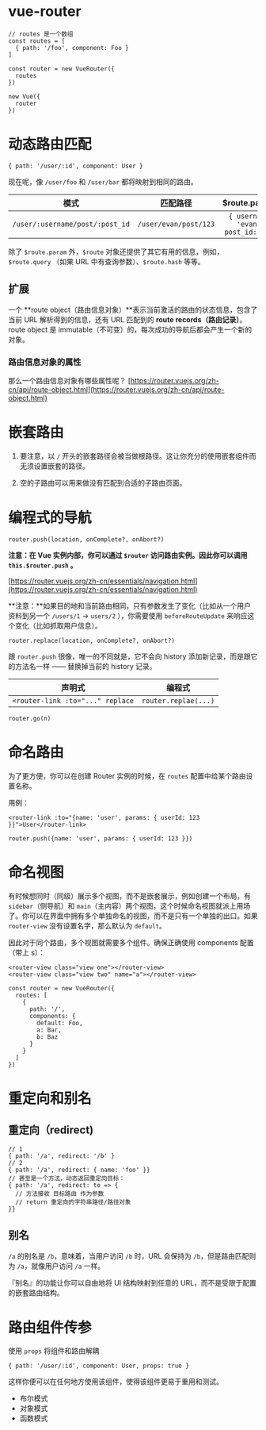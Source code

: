 # vue-router
```
// routes 是一个数组
const routes = [
  { path: '/foo', component: Foo }
]

const router = new VueRouter({
  routes
})

new Vue({
  router
})

```

# 动态路由匹配
```
{ path: '/user/:id', component: User }
```
现在呢，像 `/user/foo` 和 `/user/bar` 都将映射到相同的路由。

|模式|匹配路径|$route.params|
|:-:|:-:|:-:|
|`/user/:username/post/:post_id`|`/user/evan/post/123`| `{ username: 'evan', post_id: 123}`|

除了 `$route.param` 外，`$route` 对象还提供了其它有用的信息，例如，`$route.query` （如果 URL 中有查询参数）、`$route.hash` 等等。

## 扩展
一个 **route object（路由信息对象）**表示当前激活的路由的状态信息，包含了当前 URL 解析得到的信息，还有 URL 匹配到的 **route records（路由记录）**。
route object 是 immutable（不可变）的，每次成功的导航后都会产生一个新的对象。

### 路由信息对象的属性
那么一个路由信息对象有哪些属性呢？
[https://router.vuejs.org/zh-cn/api/route-object.html](https://router.vuejs.org/zh-cn/api/route-object.html)

# 嵌套路由
1. 要注意，以 `/` 开头的嵌套路径会被当做根路径。这让你充分的使用嵌套组件而无须设置嵌套的路径。

2. 空的子路由可以用来做没有匹配到合适的子路由页面。


# 编程式的导航
```
router.push(location, onComplete?, onAbort?)
```
**注意：在 Vue 实例内部，你可以通过 `$router` 访问路由实例。因此你可以调用 `this.$router.push` 。**

[https://router.vuejs.org/zh-cn/essentials/navigation.html](https://router.vuejs.org/zh-cn/essentials/navigation.html)

**注意：**如果目的地和当前路由相同，只有参数发生了变化（比如从一个用户资料到另一个 `/users/1` -> `users/2` ），你需要使用 `beforeRouteUpdate` 来响应这个变化（比如抓取用户信息）。

```
router.replace(location, onComplete?, onAbort?)
```
跟 `router.push` 很像，唯一的不同就是，它不会向 history 添加新记录，而是跟它的方法名一样 —— 替换掉当前的 history 记录。

|**声明式**|**编程式**|
|:-:|:-:|
|`<router-link :to="..." replace`|`router.replae(...)`|

```
router.go(n)
```


# 命名路由
为了更方便，你可以在创建 Router 实例的时候，在 `routes` 配置中给某个路由设置名称。

用例：
```
<router-link :to="{name: 'user', params: { userId: 123 }}">User</router-link>
```
```
router.push({name: 'user', params: { userId: 123 }})
```

# 命名视图
有时候想同时（同级）展示多个视图，而不是嵌套展示，例如创建一个布局，有 `sidebar`（侧导航）和 `main`（主内容）两个视图，这个时候命名视图就派上用场了。你可以在界面中拥有多个单独命名的视图，而不是只有一个单独的出口。如果 `router-view` 没有设置名字，那么默认为 `default`。

因此对于同个路由，多个视图就需要多个组件。确保正确使用 components 配置（带上 s）：

```
<router-view class="view one"></router-view>
<router-view class="view two" name="a"></router-view>

const router = new VueRouter({
  routes: [
    {
      path: '/',
      components: {
        default: Foo,
        a: Bar,
        b: Baz
      }
    }
  ]
})
```

# 重定向和别名

## 重定向（redirect)
```
// 1
{ path: '/a', redirect: '/b' }
// 2
{ path: '/a', redirect: { name: 'foo' }}
// 甚至是一个方法，动态返回重定向目标：
{ path: '/a', redirect: to => {
  // 方法接收 目标路由 作为参数
  // return 重定向的字符串路径/路径对象
}}
```

## 别名
`/a` 的别名是 `/b`，意味着，当用户访问 `/b` 时，URL 会保持为 `/b`，但是路由匹配则为 `/a`，就像用户访问 `/a` 一样。

『别名』的功能让你可以自由地将 UI 结构映射到任意的 URL，而不是受限于配置的嵌套路由结构。


# 路由组件传参
使用 `props` 将组件和路由解耦
```
{ path: '/user/:id', component: User, props: true }
```

这样你便可以在任何地方使用该组件，使得该组件更易于重用和测试。

- 布尔模式
- 对象模式
- 函数模式








